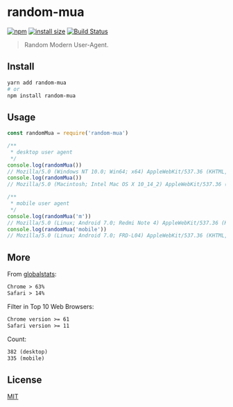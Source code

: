 # random-mua

[![npm](https://badgen.net/npm/v/random-mua)](https://www.npmjs.com/package/random-mua)
[![install size](https://badgen.net/packagephobia/install/random-mua)](https://packagephobia.now.sh/result?p=random-mua)
[![Build Status](https://travis-ci.org/yahtnif/random-mua.svg?branch=master)](https://travis-ci.org/yahtnif/random-mua)

> Random Modern User-Agent.

## Install

```sh
yarn add random-mua
# or
npm install random-mua
```

## Usage

```js
const randomMua = require('random-mua')

/**
 * desktop user agent
 */
console.log(randomMua())
// Mozilla/5.0 (Windows NT 10.0; Win64; x64) AppleWebKit/537.36 (KHTML, like Gecko) Chrome/70.0.3538.110 Safari/537.36
console.log(randomMua())
// Mozilla/5.0 (Macintosh; Intel Mac OS X 10_14_2) AppleWebKit/537.36 (KHTML, like Gecko) Chrome/72.0.3622.0 Safari/537.36

/**
 * mobile user agent
 */
console.log(randomMua('m'))
// Mozilla/5.0 (Linux; Android 7.0; Redmi Note 4) AppleWebKit/537.36 (KHTML, like Gecko) Chrome/70.0.3538.80 Mobile Safari/537.36
console.log(randomMua('mobile'))
// Mozilla/5.0 (Linux; Android 7.0; FRD-L04) AppleWebKit/537.36 (KHTML, like Gecko) Chrome/70.0.3538.110 Mobile Safari/537.36
```

## More

From [globalstats](https://www.w3counter.com/globalstats.php):

```markdown
Chrome > 63%
Safari > 14%
```

Filter in Top 10 Web Browsers:

```markdown
Chrome version >= 61
Safari version >= 11
```

Count:

```markdown
382 (desktop)
335 (mobile)
```

## License

[MIT](http://opensource.org/licenses/MIT)
